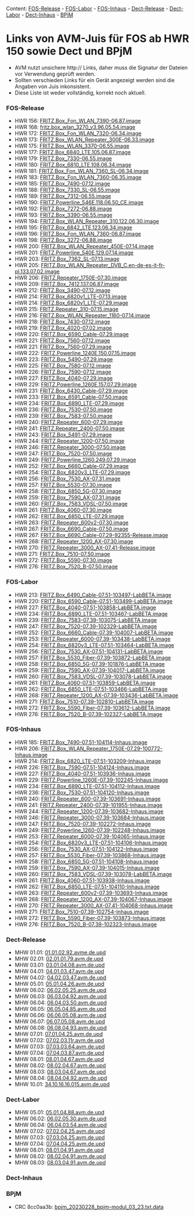 [//]: # ( Do not edit this file! Run generate.sh to create it. )
Content: [FOS-Release](#fos-release) - [FOS-Labor](#fos-labor) - [FOS-Inhaus](#fos-inhaus) - [Dect-Release](#dect-release) - [Dect-Labor](#dect-labor) - [Dect-Inhaus](#dect-inhaus) - [BPjM](#bpjm)
# Links von AVM-Juis für FOS ab HWR 150 sowie Dect und BPjM
 - AVM nutzt unsichere http:// Links, daher muss die Signatur der Dateien vor Verwendung geprüft werden.
 - Sollten verschieden Links für ein Gerät angezeigt werden sind die Angaben von Juis inkonsistent.
 - Diese Liste ist weder vollständig, korrekt noch aktuell.

### FOS-Release
 - HWR 156: [FRITZ.Box_Fon_WLAN_7390-06.87.image](http://download.avm.de/fritzbox/fritzbox-7390/deutschland/fritz.os/FRITZ.Box_Fon_WLAN_7390-06.87.image)
 - HWR 168: [fritz.box_wlan_3270_v3.96.05.54.image](ftp://ftp.avm.de/archive/fritz.box/fritzbox.wlan_3270_v3/firmware/deutsch/fritz.box_wlan_3270_v3.96.05.54.image)
 - HWR 172: [FRITZ.Box_Fon_WLAN_7320-06.34.image](http://ftp.avm.de/archive/fritz.box/fritzbox.fon_wlan_7320/firmware/deutsch/FRITZ.Box_Fon_WLAN_7320-06.34.image)
 - HWR 173: [FRITZ.Box_WLAN_Repeater_300E-06.33.image](http://download.avm.de/fritzwlan/fritzwlan-repeater-300e/deutschland/fritz.os/FRITZ.Box_WLAN_Repeater_300E-06.33.image)
 - HWR 175: [FRITZ.Box_WLAN_3370-06.55.image](http://ftp.avm.de/archive/fritz.box/fritzbox.wlan_3370/firmware/deutsch/FRITZ.Box_WLAN_3370-06.55.image)
 - HWR 177: [FRITZ.Box_6840_LTE.105.06.87.image](http://download.avm.de/fritzbox/fritzbox-6840-lte/deutschland/fritz.os/FRITZ.Box_6840_LTE.105.06.87.image)
 - HWR 179: [FRITZ.Box_7330-06.55.image](http://ftp.avm.de/archive/fritz.box/fritzbox.7330/firmware/deutsch/FRITZ.Box_7330-06.55.image)
 - HWR 180: [FRITZ.Box_6810_LTE.108.06.34.image](http://download.avm.de/fritzbox/fritzbox-6810-lte/deutschland/fritz.os//FRITZ.Box_6810_LTE.108.06.34.image)
 - HWR 181: [FRITZ.Box_Fon_WLAN_7360_SL-06.34.image](http://download.avm.de/fritzbox/fritzbox-7360-sl/deutschland/fritz.os/FRITZ.Box_Fon_WLAN_7360_SL-06.34.image)
 - HWR 183: [FRITZ.Box_Fon_WLAN_7360-06.35.image](http://download.avm.de/fritzbox/fritzbox-7360-v1/deutschland/fritz.os/FRITZ.Box_Fon_WLAN_7360-06.35.image)
 - HWR 185: [FRITZ.Box_7490-07.12.image](http://download.avm.de/firmware/7490/jz76373/3265348765/deutschland/fritz.os/FRITZ.Box_7490-07.12.image)
 - HWR 188: [FRITZ.Box_7330_SL-06.55.image](http://ftp.avm.de/archive/fritz.box/fritzbox.7330_sl/firmware/deutsch/FRITZ.Box_7330_SL-06.55.image)
 - HWR 189: [FRITZ.Box_7312-06.55.image](http://download.avm.de/fritzbox/fritzbox-7312/deutschland/fritz.os/FRITZ.Box_7312-06.55.image)
 - HWR 190: [FRITZ.Powerline_546E.118.06.50_CE.image](http://download.avm.de/firmware/546E/8723218764/CE/FRITZ.Powerline_546E.118.06.50_CE.image)
 - HWR 192: [FRITZ.Box_7272-06.88.image](http://download.avm.de/fritzbox/fritzbox-7272/deutschland/fritz.os/FRITZ.Box_7272-06.88.image)
 - HWR 193: [FRITZ.Box_3390-06.55.image](http://ftp.avm.de/archive/fritz.box/fritzbox.wlan_3390/firmware/deutsch/FRITZ.Box_3390-06.55.image)
 - HWR 194: [FRITZ.Box_WLAN_Repeater_310.122.06.30.image](http://ftp.avm.de/archive/fritz.box/fritz.wlan_repeater_310/x_misc/FRITZ.Box_WLAN_Repeater_310.122.06.30.image)
 - HWR 195: [FRITZ.Box_6842_LTE.123.06.34.image](http://download.avm.de/fritzbox/fritzbox-6842-lte/deutschland/fritz.os/FRITZ.Box_6842_LTE.123.06.34.image)
 - HWR 196: [FRITZ.Box_Fon_WLAN_7360-06.87.image](http://download.avm.de/fritzbox/fritzbox-7360-v2/deutschland/fritz.os/FRITZ.Box_Fon_WLAN_7360-06.87.image)
 - HWR 198: [FRITZ.Box_3272-06.88.image](http://download.avm.de/fritzbox/fritzbox-3272/deutschland/fritz.os/FRITZ.Box_3272-06.88.image)
 - HWR 200: [FRITZ.Box_WLAN_Repeater_450E-07.14.image](http://download.avm.de/fritzwlan/fritzwlan-repeater-450e/deutschland/fritz.os/FRITZ.Box_WLAN_Repeater_450E-07.14.image)
 - HWR 201: [FRITZ.Powerline_540E.129.07.14.image](http://download.avm.de/fritzpowerline/fritzpowerline-540e/deutschland/fritz.os/FRITZ.Powerline_540E.129.07.14.image)
 - HWR 203: [FRITZ.Box_7362_SL-07.13.image](http://download.avm.de/fritzbox/fritzbox-7362-sl/deutschland/fritz.os/FRITZ.Box_7362_SL-07.13.image)
 - HWR 205: [FRITZ.Box_WLAN_Repeater_DVB_C.en-de-es-it-fr-pl.133.07.02.image](http://download.avm.de/fritzwlan/fritzwlan-repeater-dvb-c/deutschland/fritz.os/FRITZ.Box_WLAN_Repeater_DVB_C.en-de-es-it-fr-pl.133.07.02.image)
 - HWR 206: [FRITZ.Repeater_1750E-07.30.image](http://download.avm.de/fritzwlan/fritzwlan-repeater-1750e/deutschland/fritz.os/FRITZ.Repeater_1750E-07.30.image)
 - HWR 209: [FRITZ.Box_7412.137.06.87.image](http://download.avm.de/fritzbox/fritzbox-7412/deutschland/fritz.os/FRITZ.Box_7412.137.06.87.image)
 - HWR 212: [FRITZ.Box_3490-07.12.image](http://download.avm.de/firmware/3490/jz76373/3754863962/deutschland/fritz.os/FRITZ.Box_3490-07.12.image)
 - HWR 214: [FRITZ.Box_6820v1_LTE-07.13.image](http://download.avm.de/firmware/6820LTE/jz76373/4585995216/deutschland/fritz.os/FRITZ.Box_6820v1_LTE-07.13.image)
 - HWR 214: [FRITZ.Box_6820v1_LTE-07.29.image](http://download.avm.de/fritzbox/fritzbox-6820-lte/deutschland/fritz.os/FRITZ.Box_6820v1_LTE-07.29.image)
 - HWR 215: [FRITZ.Repeater_310-07.15.image](http://download.avm.de/fritzwlan/fritzwlan-repeater-310-b/deutschland/fritz.os/FRITZ.Repeater_310_-07.15.image)
 - HWR 216: [FRITZ.Box_WLAN_Repeater_1160-07.14.image](http://download.avm.de/fritzwlan/fritzwlan-repeater-1160/deutschland/fritz.os/FRITZ.Box_WLAN_Repeater_1160-07.14.image)
 - HWR 218: [FRITZ.Box_7430-07.12.image](http://download.avm.de/firmware/7430/jz76373/9273521133/deutschland/fritz.os/FRITZ.Box_7430-07.12.image)
 - HWR 219: [FRITZ.Box_4020-07.02.image](http://ftp.avm.de/fritzbox/fritzbox-4020/deutschland/fritz.os/FRITZ.Box_4020-07.02.image)
 - HWR 220: [FRITZ.Box_6590_Cable-07.29.image](http://download.avm.de/fritzbox/fritzbox-6590-cable/deutschland/fritz.os/FRITZ.Box_6590_Cable-07.29.image)
 - HWR 221: [FRITZ.Box_7560-07.12.image](http://download.avm.de/firmware/7560/jz76373/2437443879/deutschland/fritz.os/FRITZ.Box_7560-07.12.image)
 - HWR 221: [FRITZ.Box_7560-07.29.image](http://download.avm.de/fritzbox/fritzbox-7560/deutschland/fritz.os/FRITZ.Box_7560-07.29.image)
 - HWR 222: [FRITZ.Powerline_1240E.150.07.15.image](http://download.avm.de/fritzpowerline/fritzpowerline-1240e/deutschland/fritz.os/FRITZ.Powerline_1240E.150.07.15.image)
 - HWR 223: [FRITZ.Box_5490-07.29.image](http://ftp.avm.de/fritzbox/fritzbox-5490/other/fritz.os/FRITZ.Box_5490-07.29.image)
 - HWR 225: [FRITZ.Box_7580-07.12.image](http://download.avm.de/firmware/7580/jz76373/5382169925/other/fritz.os/FRITZ.Box_7580-07.12.image)
 - HWR 226: [FRITZ.Box_7590-07.12.image](http://download.avm.de/firmware/7590/jz76373/7472573230/deutschland/fritz.os/FRITZ.Box_7590-07.12.image)
 - HWR 227: [FRITZ.Box_4040-07.29.image](http://download.avm.de/fritzbox/fritzbox-4040/deutschland/fritz.os/FRITZ.Box_4040-07.29.image)
 - HWR 229: [FRITZ.Powerline_1260E.157.07.29.image](http://download.avm.de/fritzpowerline/fritzpowerline-1260e/deutschland/fritz.os/FRITZ.Powerline_1260E.157.07.29.image)
 - HWR 231: [FRITZ.Box_6430_Cable-07.29.image](http://download.avm.de/fritzbox/fritzbox-6430-cable/deutschland/fritz.os/FRITZ.Box_6430_Cable-07.29.image)
 - HWR 233: [FRITZ.Box_6591_Cable-07.50.image](http://download.avm.de/fritzbox/fritzbox-6591-cable/deutschland/fritz.os/FRITZ.Box_6591_Cable-07.50.image)
 - HWR 234: [FRITZ.Box_6890_LTE-07.29.image](http://download.avm.de/fritzbox/fritzbox-6890-lte/deutschland/fritz.os/FRITZ.Box_6890_LTE-07.29.image)
 - HWR 236: [FRITZ.Box_7530-07.50.image](http://download.avm.de/fritzbox/fritzbox-7530/deutschland/fritz.os/FRITZ.Box_7530-07.50.image)
 - HWR 239: [FRITZ.Box_7583-07.50.image](http://download.avm.de/fritzbox/fritzbox-7583/deutschland/fritz.os/FRITZ.Box_7583-07.50.image)
 - HWR 240: [FRITZ.Repeater_600-07.29.image](http://download.avm.de/fritzwlan/fritzrepeater-600/deutschland/fritz.os/FRITZ.Repeater_600-07.29.image)
 - HWR 241: [FRITZ.Repeater_2400-07.50.image](http://download.avm.de/fritzwlan/fritzrepeater-2400/deutschland/fritz.os/FRITZ.Repeater_2400-07.50.image)
 - HWR 243: [FRITZ.Box_5491-07.29.image](http://download.avm.de/fritzbox/fritzbox-5491/deutschland/fritz.os/FRITZ.Box_5491-07.29.image)
 - HWR 244: [FRITZ.Repeater_1200-07.50.image](http://download.avm.de/fritzwlan/fritzrepeater-1200/deutschland/fritz.os/FRITZ.Repeater_1200-07.50.image)
 - HWR 246: [FRITZ.Repeater_3000-07.50.image](http://download.avm.de/fritzwlan/fritzrepeater-3000/deutschland/fritz.os/FRITZ.Repeater_3000-07.50.image)
 - HWR 247: [FRITZ.Box_7520-07.50.image](http://download.avm.de/fritzbox/fritzbox-7520/deutschland/fritz.os/FRITZ.Box_7520-07.50.image)
 - HWR 249: [FRITZ.Powerline_1260.249.07.29.image](http://download.avm.de/fritzpowerline/fritzpowerline-1260/deutschland/fritz.os/FRITZ.Powerline_1260.249.07.29.image)
 - HWR 252: [FRITZ.Box_6660_Cable-07.29.image](http://download.avm.de/fritzbox/fritzbox-6660-cable/deutschland/fritz.os/FRITZ.Box_6660_Cable-07.29.image)
 - HWR 254: [FRITZ.Box_6820v3_LTE-07.29.image](http://download.avm.de/fritzbox/fritzbox-6820-lte-v3/deutschland/fritz.os/FRITZ.Box_6820v3_LTE-07.29.image)
 - HWR 256: [FRITZ.Box_7530_AX-07.31.image](http://download.avm.de/fritzbox/fritzbox-7530-ax/deutschland/fritz.os/FRITZ.Box_7530_AX-07.31.image)
 - HWR 257: [FRITZ.Box_5530-07.30.image](http://download.avm.de/fritzbox/fritzbox-5530-fiber/deutschland/fritz.os/FRITZ.Box_5530-07.30.image)
 - HWR 258: [FRITZ.Box_6850_5G-07.30.image](http://download.avm.de/fritzbox/fritzbox-6850-5g/deutschland/fritz.os/FRITZ.Box_6850_5G-07.30.image)
 - HWR 259: [FRITZ.Box_7590_AX-07.31.image](http://download.avm.de/fritzbox/fritzbox-7590-ax/deutschland/fritz.os/FRITZ.Box_7590_AX-07.31.image)
 - HWR 260: [FRITZ.Box_7583_VDSL-07.50.image](http://download.avm.de/fritzbox/fritzbox-7583-vdsl/deutschland/fritz.os/FRITZ.Box_7583_VDSL-07.50.image)
 - HWR 261: [FRITZ.Box_4060-07.30.image](http://download.avm.de/fritzbox/fritzbox-4060/other/fritz.os/FRITZ.Box_4060-07.30.image)
 - HWR 262: [FRITZ.Box_6850_LTE-07.29.image](http://download.avm.de/fritzbox/fritzbox-6850-lte/deutschland/fritz.os/FRITZ.Box_6850_LTE-07.29.image)
 - HWR 263: [FRITZ.Repeater_600v2-07.30.image](http://download.avm.de/fritzwlan/fritzrepeater-600v2/deutschland/fritz.os/FRITZ.Repeater_600v2-07.30.image)
 - HWR 267: [FRITZ.Box_6690_Cable-07.50.image](http://download.avm.de/fritzbox/fritzbox-6690-cable/deutschland/fritz.os/FRITZ.Box_6690_Cable-07.50.image)
 - HWR 267: [FRITZ.Box_6690_Cable-07.29-92355-Release.image](http://download.avm.de/testfeld/6690/FRITZ.Box_6690_Cable-07.29-92355-Release.image)
 - HWR 268: [FRITZ.Repeater_1200_AX-07.30.image](http://download.avm.de/fritzwlan/fritzrepeater-1200-ax/deutschland/fritz.os/FRITZ.Repeater_1200_AX-07.30.image)
 - HWR 270: [FRITZ.Repeater_3000_AX-07.41-Release.image](https://download.avm.de/fritzwlan/fritzrepeater-3000-ax/deutschland/fritz.os/FRITZ.Repeater_3000_AX-07.41-Release.image)
 - HWR 271: [FRITZ.Box_7510-07.50.image](http://download.avm.de/fritzbox/fritzbox-7510/deutschland/fritz.os/FRITZ.Box_7510-07.50.image)
 - HWR 272: [FRITZ.Box_5590-07.30.image](http://download.avm.de/fritzbox/fritzbox-5590-fiber/deutschland/fritz.os/FRITZ.Box_5590-07.30.image)
 - HWR 276: [FRITZ.Box_7520_B-07.50.image](http://download.avm.de/fritzbox/fritzbox-7520-B/deutschland/fritz.os/FRITZ.Box_7520_B-07.50.image)

### FOS-Labor
 - HWR 213: [FRITZ.Box_6490_Cable-07.51-103497-LabBETA.image](http://download.avm.de/labor/MOVE21NL1/6490Cable/FRITZ.Box_6490_Cable-07.51-103497-LabBETA.image)
 - HWR 220: [FRITZ.Box_6590_Cable-07.51-103499-LabBETA.image](http://download.avm.de/labor/MOVE21NL1/6590Cable/FRITZ.Box_6590_Cable-07.51-103499-LabBETA.image)
 - HWR 227: [FRITZ.Box_4040-07.51-103858-LabBETA.image](http://download.avm.de/labor/MOVE21NL1/4040/FRITZ.Box_4040-07.51-103858-LabBETA.image)
 - HWR 234: [FRITZ.Box_6890_LTE-07.51-103467-LabBETA.image](http://download.avm.de/labor/MOVE21NL1/6890LTE/FRITZ.Box_6890_LTE-07.51-103467-LabBETA.image)
 - HWR 239: [FRITZ.Box_7583-07.39-103075-LabBETA.image](http://download.avm.de/labor/MOVE21/7583/FRITZ.Box_7583-07.39-103075-LabBETA.image)
 - HWR 247: [FRITZ.Box_7520-07.39-102329-LabBETA.image](http://download.avm.de/labor/MOVE21/7520/FRITZ.Box_7520-07.39-102329-LabBETA.image)
 - HWR 252: [FRITZ.Box_6660_Cable-07.39-104007-LabBETA.image](http://download.avm.de/labor/MOVE21/6660Cable/FRITZ.Box_6660_Cable-07.39-104007-LabBETA.image)
 - HWR 253: [FRITZ.Repeater_6000-07.39-103438-LabBETA.image](http://download.avm.de/labor/MOVE21/6000/FRITZ.Repeater_6000-07.39-103438-LabBETA.image)
 - HWR 254: [FRITZ.Box_6820v3_LTE-07.51-103464-LabBETA.image](http://download.avm.de/labor/MOVE21NL1/6820v3LTE/FRITZ.Box_6820v3_LTE-07.51-103464-LabBETA.image)
 - HWR 256: [FRITZ.Box_7530_AX-07.51-104131-LabBETA.image](http://download.avm.de/labor/MOVE21NL1/7530AX/FRITZ.Box_7530_AX-07.51-104131-LabBETA.image)
 - HWR 257: [FRITZ.Box_5530_Fiber-07.39-103872-LabBETA.image](http://download.avm.de/labor/MOVE21/5530Fiber/FRITZ.Box_5530_Fiber-07.39-103872-LabBETA.image)
 - HWR 258: [FRITZ.Box_6850_5G-07.39-101876-LabBETA.image](http://download.avm.de/labor/MOVE21/68505G/FRITZ.Box_6850_5G-07.39-101876-LabBETA.image)
 - HWR 259: [FRITZ.Box_7590_AX-07.39-104017-LabBETA.image](http://download.avm.de/labor/MOVE21/7590AX/FRITZ.Box_7590_AX-07.39-104017-LabBETA.image)
 - HWR 260: [FRITZ.Box_7583_VDSL-07.39-103078-LabBETA.image](http://download.avm.de/labor/MOVE21/7583VDSL/FRITZ.Box_7583_VDSL-07.39-103078-LabBETA.image)
 - HWR 261: [FRITZ.Box_4060-07.51-103859-LabBETA.image](http://download.avm.de/labor/MOVE21NL1/4060/FRITZ.Box_4060-07.51-103859-LabBETA.image)
 - HWR 262: [FRITZ.Box_6850_LTE-07.51-103466-LabBETA.image](http://download.avm.de/labor/MOVE21NL1/6850LTE/FRITZ.Box_6850_LTE-07.51-103466-LabBETA.image)
 - HWR 268: [FRITZ.Repeater_1200_AX-07.39-103436-LabBETA.image](http://download.avm.de/labor/MOVE21/1200AX/FRITZ.Repeater_1200_AX-07.39-103436-LabBETA.image)
 - HWR 271: [FRITZ.Box_7510-07.39-102810-LabBETA.image](http://download.avm.de/labor/MOVE21/7510/FRITZ.Box_7510-07.39-102810-LabBETA.image)
 - HWR 272: [FRITZ.Box_5590_Fiber-07.39-103612-LabBETA.image](http://download.avm.de/labor/MOVE21/5590Fiber/FRITZ.Box_5590_Fiber-07.39-103612-LabBETA.image)
 - HWR 276: [FRITZ.Box_7520_B-07.39-102327-LabBETA.image](http://download.avm.de/labor/MOVE21/7520B/FRITZ.Box_7520_B-07.39-102327-LabBETA.image)

### FOS-Inhaus
 - HWR 185: [FRITZ.Box_7490-07.51-104114-Inhaus.image](http://download.avm.de/inhaus/MOVE21NL1/7490/FRITZ.Box_7490-07.51-104114-Inhaus.image)
 - HWR 206: [FRITZ.Box_WLAN_Repeater_1750E-07.29-100772-Inhaus.image](http://download.avm.de/inhaus/WU22PSQ19/1750E/FRITZ.Box_WLAN_Repeater_1750E-07.29-100772-Inhaus.image)
 - HWR 214: [FRITZ.Box_6820_LTE-07.51-103209-Inhaus.image](http://download.avm.de/inhaus/MOVE21NL1/6820LTE/FRITZ.Box_6820_LTE-07.51-103209-Inhaus.image)
 - HWR 226: [FRITZ.Box_7590-07.51-104124-Inhaus.image](http://download.avm.de/inhaus/MOVE21NL1/7590/FRITZ.Box_7590-07.51-104124-Inhaus.image)
 - HWR 227: [FRITZ.Box_4040-07.51-103936-Inhaus.image](http://download.avm.de/inhaus/MOVE21NL1/4040/FRITZ.Box_4040-07.51-103936-Inhaus.image)
 - HWR 229: [FRITZ.Powerline_1260E-07.39-102245-Inhaus.image](http://download.avm.de/inhaus/MOVE21/1260E/FRITZ.Powerline_1260E-07.39-102245-Inhaus.image)
 - HWR 234: [FRITZ.Box_6890_LTE-07.51-104112-Inhaus.image](http://download.avm.de/inhaus/MOVE21NL1/6890LTE/FRITZ.Box_6890_LTE-07.51-104112-Inhaus.image)
 - HWR 236: [FRITZ.Box_7530-07.51-104120-Inhaus.image](http://download.avm.de/inhaus/MOVE21NL1/7530/FRITZ.Box_7530-07.51-104120-Inhaus.image)
 - HWR 240: [FRITZ.Repeater_600-07.39-103691-Inhaus.image](http://download.avm.de/inhaus/MOVE21/600/FRITZ.Repeater_600-07.39-103691-Inhaus.image)
 - HWR 241: [FRITZ.Repeater_2400-07.39-101955-Inhaus.image](http://download.avm.de/inhaus/MOVE21/2400/FRITZ.Repeater_2400-07.39-101955-Inhaus.image)
 - HWR 244: [FRITZ.Repeater_1200-07.39-103682-Inhaus.image](http://download.avm.de/inhaus/MOVE21/1200/FRITZ.Repeater_1200-07.39-103682-Inhaus.image)
 - HWR 246: [FRITZ.Repeater_3000-07.39-103684-Inhaus.image](http://download.avm.de/inhaus/MOVE21/3000/FRITZ.Repeater_3000-07.39-103684-Inhaus.image)
 - HWR 247: [FRITZ.Box_7520-07.39-102272-Inhaus.image](http://download.avm.de/inhaus/MOVE21/7520/FRITZ.Box_7520-07.39-102272-Inhaus.image)
 - HWR 249: [FRITZ.Powerline_1260-07.39-102248-Inhaus.image](http://download.avm.de/inhaus/MOVE21/1260/FRITZ.Powerline_1260-07.39-102248-Inhaus.image)
 - HWR 253: [FRITZ.Repeater_6000-07.39-104065-Inhaus.image](http://download.avm.de/inhaus/MOVE21/6000/FRITZ.Repeater_6000-07.39-104065-Inhaus.image)
 - HWR 254: [FRITZ.Box_6820v3_LTE-07.51-104106-Inhaus.image](http://download.avm.de/inhaus/MOVE21NL1/6820v3LTE/FRITZ.Box_6820v3_LTE-07.51-104106-Inhaus.image)
 - HWR 256: [FRITZ.Box_7530_AX-07.51-104122-Inhaus.image](http://download.avm.de/inhaus/MOVE21NL1/7530AX/FRITZ.Box_7530_AX-07.51-104122-Inhaus.image)
 - HWR 257: [FRITZ.Box_5530_Fiber-07.39-103868-Inhaus.image](http://download.avm.de/inhaus/MOVE21/5530Fiber/FRITZ.Box_5530_Fiber-07.39-103868-Inhaus.image)
 - HWR 258: [FRITZ.Box_6850_5G-07.51-104108-Inhaus.image](http://download.avm.de/inhaus/MOVE21NL1/68505G/FRITZ.Box_6850_5G-07.51-104108-Inhaus.image)
 - HWR 259: [FRITZ.Box_7590_AX-07.39-104015-Inhaus.image](http://download.avm.de/inhaus/MOVE21/7590AX/FRITZ.Box_7590_AX-07.39-104015-Inhaus.image)
 - HWR 260: [FRITZ.Box_7583_VDSL-07.39-103078-LabBETA.image](http://download.avm.de/labor/MOVE21/7583VDSL/FRITZ.Box_7583_VDSL-07.39-103078-LabBETA.image)
 - HWR 261: [FRITZ.Box_4060-07.51-103938-Inhaus.image](http://download.avm.de/inhaus/MOVE21NL1/4060/FRITZ.Box_4060-07.51-103938-Inhaus.image)
 - HWR 262: [FRITZ.Box_6850_LTE-07.51-104110-Inhaus.image](http://download.avm.de/inhaus/MOVE21NL1/6850LTE/FRITZ.Box_6850_LTE-07.51-104110-Inhaus.image)
 - HWR 263: [FRITZ.Repeater_600v2-07.39-103693-Inhaus.image](http://download.avm.de/inhaus/MOVE21/600v2/FRITZ.Repeater_600v2-07.39-103693-Inhaus.image)
 - HWR 268: [FRITZ.Repeater_1200_AX-07.39-104067-Inhaus.image](http://download.avm.de/inhaus/MOVE21/1200AX/FRITZ.Repeater_1200_AX-07.39-104067-Inhaus.image)
 - HWR 270: [FRITZ.Repeater_3000_AX-07.41-104068-Inhaus.image](http://download.avm.de/inhaus/MOVE21/3000AX/FRITZ.Repeater_3000_AX-07.41-104068-Inhaus.image)
 - HWR 271: [FRITZ.Box_7510-07.39-102754-Inhaus.image](http://download.avm.de/inhaus/MOVE21/7510/FRITZ.Box_7510-07.39-102754-Inhaus.image)
 - HWR 272: [FRITZ.Box_5590_Fiber-07.39-103873-Inhaus.image](http://download.avm.de/inhaus/MOVE21/5590Fiber/FRITZ.Box_5590_Fiber-07.39-103873-Inhaus.image)
 - HWR 276: [FRITZ.Box_7520_B-07.39-102323-Inhaus.image](http://download.avm.de/inhaus/MOVE21/7520B/FRITZ.Box_7520_B-07.39-102323-Inhaus.image)

### Dect-Release
 - MHW 01.01: [01.01.02.92.avme.de.upd](http://download.avm.de/dect/0101/01.01.02.92.avme.de.upd)
 - MHW 02.01: [02.01.01.79.avm.de.upd](http://download.avm.de/dect/0201/02.01.01.79.avm.de.upd)
 - MHW 03.01: [03.01.04.08.avm.de.upd](http://download.avm.de/dect/0301/iq17/03.01.04.08.avm.de.upd)
 - MHW 04.01: [04.01.03.47.avm.de.upd](http://download.avm.de/dect/0401/p15/04.01.03.47.avm.de.upd)
 - MHW 04.02: [04.02.03.47.avm.de.upd](http://download.avm.de/dect/0402/p15/04.02.03.47.avm.de.upd)
 - MHW 05.01: [05.01.04.26.avm.de.upd](http://download.avm.de/dect/0501/mesh18/05.01.04.26.avm.de.upd)
 - MHW 06.02: [06.02.05.25.avm.de.upd](http://download.avm.de/dect/0602/move21/06.02.05.25.avm.de.upd)
 - MHW 06.03: [06.03.04.92.avm.de.upd](http://download.avm.de/dect/0603/move21/06.03.04.92.avm.de.upd)
 - MHW 06.04: [06.04.03.50.avm.de.upd](http://download.avm.de/dect/0604/p15/06.04.03.50.avm.de.upd)
 - MHW 06.05: [06.05.04.85.avm.de.upd](http://download.avm.de/dect/0605/iq17/06.05.04.85.avm.de.upd)
 - MHW 06.06: [06.06.05.08.avm.de.upd](http://download.avm.de/dect/0606/Move21/06.06.05.08.avm.de.upd)
 - MHW 06.07: [06.07.05.08.avm.de.upd](http://download.avm.de/dect/0607/Move21/06.07.05.08.avm.de.upd)
 - MHW 06.08: [06.08.04.93.avm.de.upd](http://download.avm.de/dect/0608/naut_test/06.08.04.93.avm.de.upd)
 - MHW 07.01: [07.01.04.25.avm.de.upd](http://download.avm.de/dect/0701/07.01.04.25.avm.de.upd)
 - MHW 07.02: [07.02.03.11r.avm.de.upd](http://download.avm.de/dect/0702/perf12r/07.02.03.11r.avm.de.upd)
 - MHW 07.03: [07.03.03.64.avm.de.upd](http://download.avm.de/dect/0703/p15/07.03.03.64.avm.de.upd)
 - MHW 07.04: [07.04.03.87.avm.de.upd](http://download.avm.de/dect/0704/c16/07.04.03.87.avm.de.upd)
 - MHW 08.01: [08.01.04.67.avm.de.upd](http://download.avm.de/dect/0801/psq19p2/08.01.04.67.avm.de.upd)
 - MHW 08.02: [08.02.04.67.avm.de.upd](http://download.avm.de/dect/0802/psq19p2/08.02.04.67.avm.de.upd)
 - MHW 08.03: [08.03.04.67.avm.de.upd](http://download.avm.de/dect/0803/psq19p2/08.03.04.67.avm.de.upd)
 - MHW 08.04: [08.04.04.92.avm.de.upd](http://download.avm.de/dect/0804/move21/08.04.04.92.avm.de.upd)
 - MHW 10.01: [34.10.16.16.015.avm.de.upd](http://download.avm.de/dect/1001/Release/34.10.16.16.015.avm.de.upd)

### Dect-Labor
 - MHW 05.01: [05.01.04.88.avm.de.upd](http://download.avm.de/dect/0501/move21/05.01.04.88.avm.de.upd)
 - MHW 06.02: [06.02.05.30.avm.de.upd](http://download.avm.de/dect/0602/labor/06.02.05.30.avm.de.upd)
 - MHW 06.04: [06.04.03.54.avm.de.upd](http://download.avm.de/dect/0604/p15/06.04.03.54.avm.de.upd)
 - MHW 07.02: [07.02.04.25.avm.de.upd](http://download.avm.de/dect/0702/move21/07.02.04.25.avm.de.upd)
 - MHW 07.03: [07.03.04.25.avm.de.upd](http://download.avm.de/dect/0703/move21/07.03.04.25.avm.de.upd)
 - MHW 07.04: [07.04.04.25.avm.de.upd](http://download.avm.de/dect/0704/move21/07.04.04.25.avm.de.upd)
 - MHW 08.01: [08.01.04.91.avm.de.upd](http://download.avm.de/dect/0801/labor/08.01.04.91.avm.de.upd)
 - MHW 08.02: [08.02.04.91.avm.de.upd](http://download.avm.de/dect/0802/labor/08.02.04.91.avm.de.upd)
 - MHW 08.03: [08.03.04.91.avm.de.upd](http://download.avm.de/dect/0803/labor/08.03.04.91.avm.de.upd)

### Dect-Inhaus

### BPjM
 - CRC 8cc0aa3b: [bpjm_20230228_bpjm-modul_03_23.txt.data](http://download.avm.de/bpjm/219811/bpjm_20230228_bpjm-modul_03_23.txt.data)
